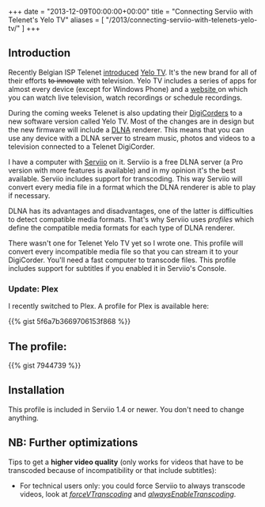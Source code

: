 +++
date = "2013-12-09T00:00:00+00:00"
title = "Connecting Serviio with Telenet's Yelo TV"
aliases = [
    "/2013/connecting-serviio-with-telenets-yelo-tv/"
]
+++

## Introduction


Recently Belgian ISP Telenet [introduced](http://snap.telenet.be/nieuw/artikel/yelo-tv-getest-en-gekeurd) [Yelo TV](http://telenet.be/nl/yelo-tv). It's the new brand for all of their efforts <del>to </del><del>innovate</del> with television. Yelo TV includes a series of apps for almost every device (except for Windows Phone) and a [website ](http://yelotv.be/)on which you can watch live television, watch recordings or schedule recordings. 

During the coming weeks Telenet is also updating their [DigiCorders](http://telenet.be/nl/digitale-tv) to a new software version called Yelo TV. Most of the changes are in design but the new firmware will include a [DLNA](http://en.wikipedia.org/wiki/Digital_Living_Network_Alliance) renderer. This means that you can use any device with a DLNA server to stream music, photos and videos to a television connected to a Telenet DigiCorder.

I have a computer with [Serviio](http://www.serviio.org/) on it. Serviio is a free DLNA server (a Pro version with more features is available) and in my opinion it's the best available. Serviio includes support for transcoding. This way Serviio will convert every media file in a format which the DLNA renderer is able to play if necessary.

DLNA has its advantages and disadvantages, one of the latter is difficulties to detect compatible media formats. That's why Serviio uses *profiles* which define the compatible media formats for each type of DLNA renderer.

There wasn't one for Telenet Yelo TV yet so I wrote one. This profile will convert every incompatible media file so that you can stream it to your DigiCorder. You'll need a fast computer to transcode files. This profile includes support for subtitles if you enabled it in Serviio's Console.


### Update: Plex

I recently switched to Plex. A profile for Plex is available here:

{{% gist 5f6a7b3669706153f868 %}}

## The profile:

{{% gist 7944739 %}}

## Installation

This profile is included in Serviio 1.4 or newer. You don't need to change anything.

## NB: Further optimizations


Tips to get a **higher video quality** (only works for videos that have to be transcoded because of incompatibility or that include subtitles):

  * For technical users only: you could force Serviio to always transcode videos, look at [*forceVTranscoding*](http://www.serviio.org/index.php?option=com_content&view=article&id=24) and [*alwaysEnableTranscoding*](http://www.serviio.org/index.php?option=com_content&view=article&id=16).
